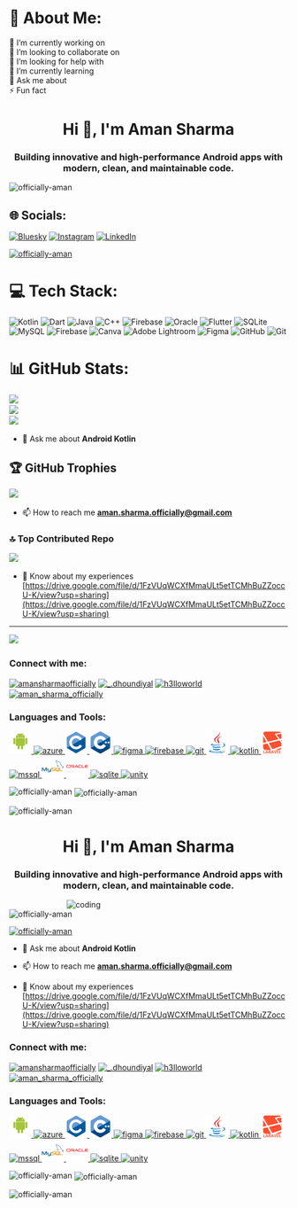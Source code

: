 # 💫 About Me:
🔭 I’m currently working on<br>👯 I’m looking to collaborate on<br>🤝 I’m looking for help with<br>🌱 I’m currently learning<br>💬 Ask me about<br>⚡ Fun fact
<h1 align="center">Hi 👋, I'm Aman Sharma</h1>
<h3 align="center">Building innovative and high-performance Android apps with modern, clean, and maintainable code.</h3>

<p align="left"> <img src="https://komarev.com/ghpvc/?username=officially-aman&label=Profile%20views&color=0e75b6&style=flat" alt="officially-aman" /> </p>

## 🌐 Socials:
[![Bluesky](https://img.shields.io/badge/bluesky-0285FF?style=for-the-badge&logo=bluesky&logoColor=%23FFFFFF)](https://bsky.app/profile/@dhoundiyal.bsky.social) [![Instagram](https://img.shields.io/badge/Instagram-%23E4405F.svg?logo=Instagram&logoColor=white)](https://instagram.com/_.dhoundiyal) [![LinkedIn](https://img.shields.io/badge/LinkedIn-%230077B5.svg?logo=linkedin&logoColor=white)](https://linkedin.com/in/amansharmaofficially) 
<p align="left"> <a href="https://github.com/ryo-ma/github-profile-trophy"><img src="https://github-profile-trophy.vercel.app/?username=officially-aman" alt="officially-aman" /></a> </p>

# 💻 Tech Stack:
![Kotlin](https://img.shields.io/badge/kotlin-%237F52FF.svg?style=plastic&logo=kotlin&logoColor=white) ![Dart](https://img.shields.io/badge/dart-%230175C2.svg?style=plastic&logo=dart&logoColor=white) ![Java](https://img.shields.io/badge/java-%23ED8B00.svg?style=plastic&logo=openjdk&logoColor=white) ![C++](https://img.shields.io/badge/c++-%2300599C.svg?style=plastic&logo=c%2B%2B&logoColor=white) ![Firebase](https://img.shields.io/badge/firebase-%23039BE5.svg?style=plastic&logo=firebase) ![Oracle](https://img.shields.io/badge/Oracle-F80000?style=plastic&logo=oracle&logoColor=white) ![Flutter](https://img.shields.io/badge/Flutter-%2302569B.svg?style=plastic&logo=Flutter&logoColor=white) ![SQLite](https://img.shields.io/badge/sqlite-%2307405e.svg?style=plastic&logo=sqlite&logoColor=white) ![MySQL](https://img.shields.io/badge/mysql-4479A1.svg?style=plastic&logo=mysql&logoColor=white) ![Firebase](https://img.shields.io/badge/firebase-a08021?style=plastic&logo=firebase&logoColor=ffcd34) ![Canva](https://img.shields.io/badge/Canva-%2300C4CC.svg?style=plastic&logo=Canva&logoColor=white) ![Adobe Lightroom](https://img.shields.io/badge/Adobe%20Lightroom-31A8FF.svg?style=plastic&logo=Adobe%20Lightroom&logoColor=white) ![Figma](https://img.shields.io/badge/figma-%23F24E1E.svg?style=plastic&logo=figma&logoColor=white) ![GitHub](https://img.shields.io/badge/github-%23121011.svg?style=plastic&logo=github&logoColor=white) ![Git](https://img.shields.io/badge/git-%23F05033.svg?style=plastic&logo=git&logoColor=white)
# 📊 GitHub Stats:
![](https://github-readme-stats.vercel.app/api?username=officially-aman&theme=gruvbox&hide_border=false&include_all_commits=true&count_private=true)<br/>
![](https://github-readme-streak-stats.herokuapp.com/?user=officially-aman&theme=gruvbox&hide_border=false)<br/>
![](https://github-readme-stats.vercel.app/api/top-langs/?username=officially-aman&theme=gruvbox&hide_border=false&include_all_commits=true&count_private=true&layout=compact)
- 💬 Ask me about **Android Kotlin**

## 🏆 GitHub Trophies
![](https://github-profile-trophy.vercel.app/?username=officially-aman&theme=radical&no-frame=false&no-bg=false&margin-w=4)
- 📫 How to reach me **aman.sharma.officially@gmail.com**

### 🔝 Top Contributed Repo
![](https://github-contributor-stats.vercel.app/api?username=officially-aman&limit=5&theme=dark&combine_all_yearly_contributions=true)
- 📄 Know about my experiences [https://drive.google.com/file/d/1FzVUqWCXfMmaULt5etTCMhBuZZoccU-K/view?usp=sharing](https://drive.google.com/file/d/1FzVUqWCXfMmaULt5etTCMhBuZZoccU-K/view?usp=sharing)

---
[![](https://visitcount.itsvg.in/api?id=officially-aman&icon=0&color=0)](https://visitcount.itsvg.in)
<h3 align="left">Connect with me:</h3>
<p align="left">
<a href="https://linkedin.com/in/amansharmaofficially" target="blank"><img align="center" src="https://raw.githubusercontent.com/rahuldkjain/github-profile-readme-generator/master/src/images/icons/Social/linked-in-alt.svg" alt="amansharmaofficially" height="30" width="40" /></a>
<a href="https://instagram.com/_.dhoundiyal" target="blank"><img align="center" src="https://raw.githubusercontent.com/rahuldkjain/github-profile-readme-generator/master/src/images/icons/Social/instagram.svg" alt="_.dhoundiyal" height="30" width="40" /></a>
<a href="https://www.codechef.com/users/h3lloworld" target="blank"><img align="center" src="https://cdn.jsdelivr.net/npm/simple-icons@3.1.0/icons/codechef.svg" alt="h3lloworld" height="30" width="40" /></a>
<a href="https://auth.geeksforgeeks.org/user/aman_sharma_officially" target="blank"><img align="center" src="https://raw.githubusercontent.com/rahuldkjain/github-profile-readme-generator/master/src/images/icons/Social/geeks-for-geeks.svg" alt="aman_sharma_officially" height="30" width="40" /></a>
</p>

<!-- Proudly created with GPRM ( https://gprm.itsvg.in ) -->
<h3 align="left">Languages and Tools:</h3>
<p align="left"> <a href="https://developer.android.com" target="_blank" rel="noreferrer"> <img src="https://raw.githubusercontent.com/devicons/devicon/master/icons/android/android-original-wordmark.svg" alt="android" width="40" height="40"/> </a> <a href="https://azure.microsoft.com/en-in/" target="_blank" rel="noreferrer"> <img src="https://www.vectorlogo.zone/logos/microsoft_azure/microsoft_azure-icon.svg" alt="azure" width="40" height="40"/> </a> <a href="https://www.cprogramming.com/" target="_blank" rel="noreferrer"> <img src="https://raw.githubusercontent.com/devicons/devicon/master/icons/c/c-original.svg" alt="c" width="40" height="40"/> </a> <a href="https://www.w3schools.com/cpp/" target="_blank" rel="noreferrer"> <img src="https://raw.githubusercontent.com/devicons/devicon/master/icons/cplusplus/cplusplus-original.svg" alt="cplusplus" width="40" height="40"/> </a> <a href="https://www.figma.com/" target="_blank" rel="noreferrer"> <img src="https://www.vectorlogo.zone/logos/figma/figma-icon.svg" alt="figma" width="40" height="40"/> </a> <a href="https://firebase.google.com/" target="_blank" rel="noreferrer"> <img src="https://www.vectorlogo.zone/logos/firebase/firebase-icon.svg" alt="firebase" width="40" height="40"/> </a> <a href="https://git-scm.com/" target="_blank" rel="noreferrer"> <img src="https://www.vectorlogo.zone/logos/git-scm/git-scm-icon.svg" alt="git" width="40" height="40"/> </a> <a href="https://www.java.com" target="_blank" rel="noreferrer"> <img src="https://raw.githubusercontent.com/devicons/devicon/master/icons/java/java-original.svg" alt="java" width="40" height="40"/> </a> <a href="https://kotlinlang.org" target="_blank" rel="noreferrer"> <img src="https://www.vectorlogo.zone/logos/kotlinlang/kotlinlang-icon.svg" alt="kotlin" width="40" height="40"/> </a> <a href="https://laravel.com/" target="_blank" rel="noreferrer"> <img src="https://raw.githubusercontent.com/devicons/devicon/master/icons/laravel/laravel-plain-wordmark.svg" alt="laravel" width="40" height="40"/> </a> <a href="https://www.microsoft.com/en-us/sql-server" target="_blank" rel="noreferrer"> <img src="https://www.svgrepo.com/show/303229/microsoft-sql-server-logo.svg" alt="mssql" width="40" height="40"/> </a> <a href="https://www.mysql.com/" target="_blank" rel="noreferrer"> <img src="https://raw.githubusercontent.com/devicons/devicon/master/icons/mysql/mysql-original-wordmark.svg" alt="mysql" width="40" height="40"/> </a> <a href="https://www.oracle.com/" target="_blank" rel="noreferrer"> <img src="https://raw.githubusercontent.com/devicons/devicon/master/icons/oracle/oracle-original.svg" alt="oracle" width="40" height="40"/> </a> <a href="https://www.sqlite.org/" target="_blank" rel="noreferrer"> <img src="https://www.vectorlogo.zone/logos/sqlite/sqlite-icon.svg" alt="sqlite" width="40" height="40"/> </a> <a href="https://unity.com/" target="_blank" rel="noreferrer"> <img src="https://www.vectorlogo.zone/logos/unity3d/unity3d-icon.svg" alt="unity" width="40" height="40"/> </a> </p>
<p><img align="left" src="https://github-readme-stats.vercel.app/api/top-langs?username=officially-aman&show_icons=true&locale=en&layout=compact" alt="officially-aman" /></p>
<p>&nbsp;<img align="center" src="https://github-readme-stats.vercel.app/api?username=officially-aman&show_icons=true&locale=en" alt="officially-aman" /></p>
<p><img align="center" src="https://github-readme-streak-stats.herokuapp.com/?user=officially-aman&" alt="officially-aman" /></p>



















<h1 align="center">Hi 👋, I'm Aman Sharma</h1>
<h3 align="center">Building innovative and high-performance Android apps with modern, clean, and maintainable code.</h3>
<img align="right" alt="coding" width ="400" src="https://cdn.dribbble.com/users/2344027/screenshots/5568384/media/deb9cfe45e19500ab4817460b2a2db97.gif">

<p align="left"> <img src="https://komarev.com/ghpvc/?username=officially-aman&label=Profile%20views&color=0e75b6&style=flat" alt="officially-aman" /> </p>

<p align="left"> <a href="https://github.com/ryo-ma/github-profile-trophy"><img src="https://github-profile-trophy.vercel.app/?username=officially-aman" alt="officially-aman" /></a> </p>

- 💬 Ask me about **Android Kotlin**

- 📫 How to reach me **aman.sharma.officially@gmail.com**

- 📄 Know about my experiences [https://drive.google.com/file/d/1FzVUqWCXfMmaULt5etTCMhBuZZoccU-K/view?usp=sharing](https://drive.google.com/file/d/1FzVUqWCXfMmaULt5etTCMhBuZZoccU-K/view?usp=sharing)

<h3 align="left">Connect with me:</h3>
<p align="left">
<a href="https://linkedin.com/in/amansharmaofficially" target="blank"><img align="center" src="https://raw.githubusercontent.com/rahuldkjain/github-profile-readme-generator/master/src/images/icons/Social/linked-in-alt.svg" alt="amansharmaofficially" height="30" width="40" /></a>
<a href="https://instagram.com/_.dhoundiyal" target="blank"><img align="center" src="https://raw.githubusercontent.com/rahuldkjain/github-profile-readme-generator/master/src/images/icons/Social/instagram.svg" alt="_.dhoundiyal" height="30" width="40" /></a>
<a href="https://www.codechef.com/users/h3lloworld" target="blank"><img align="center" src="https://cdn.jsdelivr.net/npm/simple-icons@3.1.0/icons/codechef.svg" alt="h3lloworld" height="30" width="40" /></a>
<a href="https://auth.geeksforgeeks.org/user/aman_sharma_officially" target="blank"><img align="center" src="https://raw.githubusercontent.com/rahuldkjain/github-profile-readme-generator/master/src/images/icons/Social/geeks-for-geeks.svg" alt="aman_sharma_officially" height="30" width="40" /></a>
</p>

<h3 align="left">Languages and Tools:</h3>
<p align="left"> <a href="https://developer.android.com" target="_blank" rel="noreferrer"> <img src="https://raw.githubusercontent.com/devicons/devicon/master/icons/android/android-original-wordmark.svg" alt="android" width="40" height="40"/> </a> <a href="https://azure.microsoft.com/en-in/" target="_blank" rel="noreferrer"> <img src="https://www.vectorlogo.zone/logos/microsoft_azure/microsoft_azure-icon.svg" alt="azure" width="40" height="40"/> </a> <a href="https://www.cprogramming.com/" target="_blank" rel="noreferrer"> <img src="https://raw.githubusercontent.com/devicons/devicon/master/icons/c/c-original.svg" alt="c" width="40" height="40"/> </a> <a href="https://www.w3schools.com/cpp/" target="_blank" rel="noreferrer"> <img src="https://raw.githubusercontent.com/devicons/devicon/master/icons/cplusplus/cplusplus-original.svg" alt="cplusplus" width="40" height="40"/> </a> <a href="https://www.figma.com/" target="_blank" rel="noreferrer"> <img src="https://www.vectorlogo.zone/logos/figma/figma-icon.svg" alt="figma" width="40" height="40"/> </a> <a href="https://firebase.google.com/" target="_blank" rel="noreferrer"> <img src="https://www.vectorlogo.zone/logos/firebase/firebase-icon.svg" alt="firebase" width="40" height="40"/> </a> <a href="https://git-scm.com/" target="_blank" rel="noreferrer"> <img src="https://www.vectorlogo.zone/logos/git-scm/git-scm-icon.svg" alt="git" width="40" height="40"/> </a> <a href="https://www.java.com" target="_blank" rel="noreferrer"> <img src="https://raw.githubusercontent.com/devicons/devicon/master/icons/java/java-original.svg" alt="java" width="40" height="40"/> </a> <a href="https://kotlinlang.org" target="_blank" rel="noreferrer"> <img src="https://www.vectorlogo.zone/logos/kotlinlang/kotlinlang-icon.svg" alt="kotlin" width="40" height="40"/> </a> <a href="https://laravel.com/" target="_blank" rel="noreferrer"> <img src="https://raw.githubusercontent.com/devicons/devicon/master/icons/laravel/laravel-plain-wordmark.svg" alt="laravel" width="40" height="40"/> </a> <a href="https://www.microsoft.com/en-us/sql-server" target="_blank" rel="noreferrer"> <img src="https://www.svgrepo.com/show/303229/microsoft-sql-server-logo.svg" alt="mssql" width="40" height="40"/> </a> <a href="https://www.mysql.com/" target="_blank" rel="noreferrer"> <img src="https://raw.githubusercontent.com/devicons/devicon/master/icons/mysql/mysql-original-wordmark.svg" alt="mysql" width="40" height="40"/> </a> <a href="https://www.oracle.com/" target="_blank" rel="noreferrer"> <img src="https://raw.githubusercontent.com/devicons/devicon/master/icons/oracle/oracle-original.svg" alt="oracle" width="40" height="40"/> </a> <a href="https://www.sqlite.org/" target="_blank" rel="noreferrer"> <img src="https://www.vectorlogo.zone/logos/sqlite/sqlite-icon.svg" alt="sqlite" width="40" height="40"/> </a> <a href="https://unity.com/" target="_blank" rel="noreferrer"> <img src="https://www.vectorlogo.zone/logos/unity3d/unity3d-icon.svg" alt="unity" width="40" height="40"/> </a> </p>

<p><img align="left" src="https://github-readme-stats.vercel.app/api/top-langs?username=officially-aman&show_icons=true&locale=en&layout=compact" alt="officially-aman" /></p>

<p>&nbsp;<img align="center" src="https://github-readme-stats.vercel.app/api?username=officially-aman&show_icons=true&locale=en" alt="officially-aman" /></p>

<p><img align="center" src="https://github-readme-streak-stats.herokuapp.com/?user=officially-aman&" alt="officially-aman" /></p>
